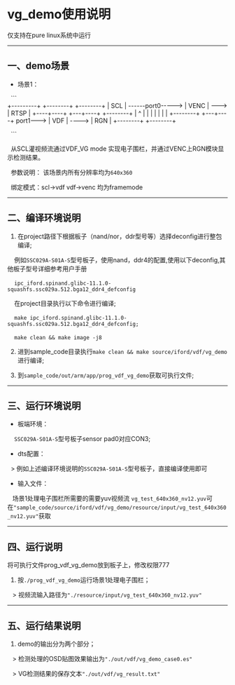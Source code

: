 ﻿# vg_demo使用说明

仅支持在pure linux系统中运行

---

## 一、demo场景

- 场景1：

  ```   
  +---------+                   +--------+      +--------+
  |   SCL   | ------port0-----> |  VENC  | ---> |  RTSP  |
  +----+----+                   +---+----+      +--------+
       |                            ^
       |                            | 
       |                            | 
       |                            | 
       |       +--------+       +---+----+
     port1---> |  VDF   | ----> |  RGN   |
               +--------+       +--------+

  ```

  从SCL灌视频流通过VDF_VG mode 实现电子围栏，并通过VENC上RGN模块显示检测结果。

  参数说明： 该场景内所有分辨率均为`640x360`

  绑定模式：scl->vdf vdf->venc 均为framemode

---

## 二、编译环境说明

1. 在project路径下根据板子（nand/nor，ddr型号等）选择deconfig进行整包编译;

    例如`SSC029A-S01A-S`型号板子，使用nand，ddr4的配置,使用以下deconfig,其他板子型号详细参考用户手册

    `ipc_iford.spinand.glibc-11.1.0-squashfs.ssc029a.512.bga12_ddr4_defconfig`

    在project目录执行以下命令进行编译;

    `make ipc_iford.spinand.glibc-11.1.0-squashfs.ssc029a.512.bga12_ddr4_defconfig;`

    `make clean && make image -j8`

2. 进到sample_code目录执行`make clean && make source/iford/vdf/vg_demo`进行编译;

3. 到`sample_code/out/arm/app/prog_vdf_vg_demo`获取可执行文件;

---

## 三、运行环境说明

- 板端环境：

    `SSC029A-S01A-S`型号板子sensor pad0对应CON3;


- dts配置：

  > 例如上述编译环境说明的`SSC029A-S01A-S`型号板子，直接编译使用即可


- 输入文件：

   场景1处理电子围栏所需要的需要yuv视频流 `vg_test_640x360_nv12.yuv`可在` "sample_code/source/iford/vdf/vg_demo/resource/input/vg_test_640x360_nv12.yuv" `获取

---

## 四、运行说明

将可执行文件prog_vdf_vg_demo放到板子上，修改权限777

1. 按`./prog_vdf_vg_demo`运行场景1处理电子围栏；

   > 视频流输入路径为`"./resource/input/vg_test_640x360_nv12.yuv"`

---

## 五、运行结果说明

1. demo的输出分为两个部分；

   > 检测处理的OSD贴图效果输出为`"./out/vdf/vg_demo_case0.es"`

   > VG检测结果的保存文本`"./out/vdf/vg_result.txt"`
